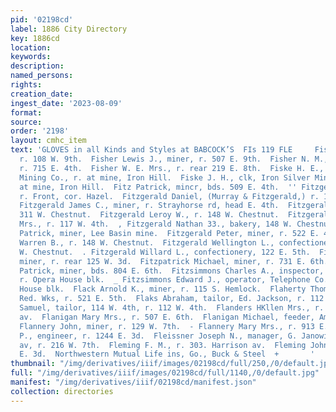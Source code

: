 ```yaml
---
pid: '02198cd'
label: 1886 City Directory
key: 1886cd
location: 
keywords: 
description: 
named_persons: 
rights: 
creation_date: 
ingest_date: '2023-08-09'
format: 
source: 
order: '2198'
layout: cmhc_item
text: 'GLOVES in all Kinds and Styles at BABCOCK’S  FIs 119 FLE     Fisher John, engineer,
  r. 108 W. 9th.  Fisher Lewis J., miner, r. 507 E. 9th.  Fisher N. M., carpenter,
  r. 715 E. 4th.  Fisher W. E. Mrs., r. rear 219 E. 8th.  Fiske H. E., clk, Iron Silver
  Mining Co., r. at mine, Iron Hill.  Fiske J. H., clk, Iron Silver Mining Co., r.
  at mine, Iron Hill.  Fitz Patrick, mincr, bds. 509 E. 4th.  '' Fitzgerald Ann Mrs.,
  r. Front, cor. Hazel.  Fitzgerald Daniel, (Murray & Fitzgerald,) r. 130 HE. 6th.  .
  Fitzgerald James C., miner, r. Strayhorse rd, head E. 4th.  Fitzgerald John, r.
  311 W. Chestnut.  Fitzgerald Leroy W., r. 148 W. Chestnut.  Fitzgerald Margaret
  Mrs., r. 117 W. 4th.  , Fitzgerald Nathan 33., bakery, 148 W. Chestnut.  Fitzgerald
  Patrick, miner, Lee Basin mine.  Fitzgerald Peter, miner, r. 522 E. 4th.  Fitzgerald
  Warren B., r. 148 W. Chestnut.  Fitzgerald Wellington L., confectioneries, r. 148
  W. Chestnut.  . Fitzgerald Willard L., confectionery, 122 E. 5th.  Fitzharris William,
  miner, r. rear 125 W. 3d.  Fitzpatrick Michael, miner, r. 731 E. 6th.  : Fitzpatrick
  Patrick, miner, bds. 804 E. 6th.  Fitzsimmons Charles A., inspector, Telephone Co.,
  r. Opera House blk.  _ Fitzsimmons Edward J., operator, Telephone Co., r. Opera
  House blk.  Flack Arnold K., miner, r. 115 S. Hemlock.  Flaherty Thomas, lab, Harrison
  Red. Wks, r. 521 E. 5th.  Flaks Abraham, tailor, Ed. Jackson, r. 112 W. 4th.  Flaks
  Samuel, tailor, 114 W. 4th, r. 112 W. 4th.  Flanders HKllen Mrs., r. 117 N. Toledo
  av.  Flanigan Mary Mrs., r. 507 E. 6th.  Flanigan Michael, feeder, American Smelter.  ,
  Flannery John, miner, r. 129 W. 7th.  - Flannery Mary Mrs., r. 913 E. 7th.  Flannery
  P., engineer, r. 1244 E. 3d.  Fleissner Joseph N., manager, G. Janowitz, 406 Harrison
  av, r. 216 W. 7th.  Fleming F. M., r. 303. Harrison av.  Fleming John, lab, r. 215
  E. 3d.  Northwestern Mutual Life ins, Go., Buck & Steel  +       '
thumbnail: "/img/derivatives/iiif/images/02198cd/full/250,/0/default.jpg"
full: "/img/derivatives/iiif/images/02198cd/full/1140,/0/default.jpg"
manifest: "/img/derivatives/iiif/02198cd/manifest.json"
collection: directories
---
```

